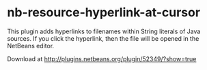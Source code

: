 nb-resource-hyperlink-at-cursor
===============================
This plugin adds hyperlinks to filenames within String literals of Java sources. If you click the hyperlink, then the file will be opened in the NetBeans editor.

Download at http://plugins.netbeans.org/plugin/52349/?show=true
